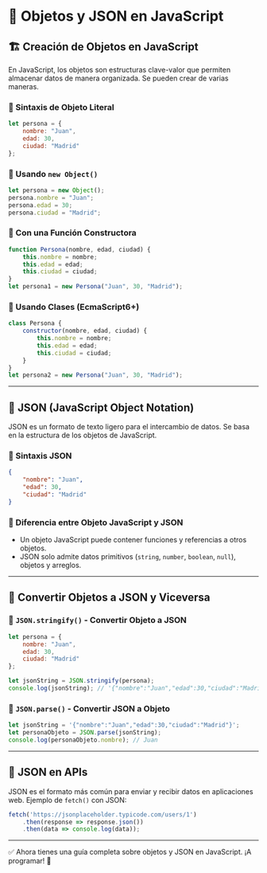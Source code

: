 # 📌 Objetos y JSON en JavaScript

## 🏗️ Creación de Objetos en JavaScript
En JavaScript, los objetos son estructuras clave-valor que permiten almacenar datos de manera organizada. Se pueden crear de varias maneras.

### 🔹 Sintaxis de Objeto Literal
```javascript
let persona = {
    nombre: "Juan",
    edad: 30,
    ciudad: "Madrid"
};
```

### 🔹 Usando `new Object()`
```javascript
let persona = new Object();
persona.nombre = "Juan";
persona.edad = 30;
persona.ciudad = "Madrid";
```

### 🔹 Con una Función Constructora
```javascript
function Persona(nombre, edad, ciudad) {
    this.nombre = nombre;
    this.edad = edad;
    this.ciudad = ciudad;
}
let persona1 = new Persona("Juan", 30, "Madrid");
```

### 🔹 Usando Clases (EcmaScript6+)
```javascript
class Persona {
    constructor(nombre, edad, ciudad) {
        this.nombre = nombre;
        this.edad = edad;
        this.ciudad = ciudad;
    }
}
let persona2 = new Persona("Juan", 30, "Madrid");
```

---

## 📌 JSON (JavaScript Object Notation)
JSON es un formato de texto ligero para el intercambio de datos. Se basa en la estructura de los objetos de JavaScript.

### 🔹 Sintaxis JSON
```json
{
    "nombre": "Juan",
    "edad": 30,
    "ciudad": "Madrid"
}
```

### 🔹 Diferencia entre Objeto JavaScript y JSON
- Un objeto JavaScript puede contener funciones y referencias a otros objetos.
- JSON solo admite datos primitivos (`string`, `number`, `boolean`, `null`), objetos y arreglos.

---

## 📌 Convertir Objetos a JSON y Viceversa

### 🔹 `JSON.stringify()` - Convertir Objeto a JSON
```javascript
let persona = {
    nombre: "Juan",
    edad: 30,
    ciudad: "Madrid"
};

let jsonString = JSON.stringify(persona);
console.log(jsonString); // '{"nombre":"Juan","edad":30,"ciudad":"Madrid"}'
```

### 🔹 `JSON.parse()` - Convertir JSON a Objeto
```javascript
let jsonString = '{"nombre":"Juan","edad":30,"ciudad":"Madrid"}';
let personaObjeto = JSON.parse(jsonString);
console.log(personaObjeto.nombre); // Juan
```

---

## 📌 JSON en APIs
JSON es el formato más común para enviar y recibir datos en aplicaciones web. Ejemplo de `fetch()` con JSON:
```javascript
fetch('https://jsonplaceholder.typicode.com/users/1')
    .then(response => response.json())
    .then(data => console.log(data));
```

---

✅ Ahora tienes una guía completa sobre objetos y JSON en JavaScript. ¡A programar! 🚀

